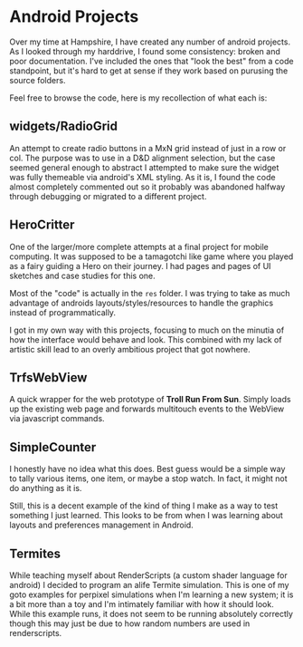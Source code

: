 # Android Projects

Over my time at Hampshire, I have created any number of android projects.  As I looked through my harddrive, I found some consistency: broken and poor documentation.  I've included the ones that "look the best" from a code standpoint, but it's hard to get at sense if they work based on purusing the source folders.

Feel free to browse the code, here is my recollection of what each is:


## widgets/RadioGrid

An attempt to create radio buttons in a MxN grid instead of just in
a row or col. The purpose was to use in a D&D alignment selection, but
the case seemed general enough to abstract I attempted to make sure
the widget was fully themeable via android's XML styling. As it is, I found
the code almost completely commented out so it probably was abandoned
halfway through debugging or migrated to a different project.


## HeroCritter

One of the larger/more complete attempts at a final project for mobile
computing. It was supposed to be a tamagotchi like game where you played
as a fairy guiding a Hero on their journey. I had pages and pages of UI
sketches and case studies for this one.

Most of the "code" is actually in the `res` folder. I was trying to take
as much advantage of androids layouts/styles/resources to handle the
graphics instead of programmatically.

I got in my own way with this projects, focusing to much on the minutia
of how the interface would behave and look. This combined with my lack
of artistic skill lead to an overly ambitious project that got nowhere.


## TrfsWebView

A quick wrapper for the web prototype of **Troll Run From Sun**. Simply
loads up the existing web page and forwards multitouch events to the
WebView via javascript commands.


## SimpleCounter

I honestly have no idea what this does. Best guess would be a simple way
to tally various items, one item, or maybe a stop watch. In fact, it
might not do anything as it is.

Still, this is a decent example of the kind of thing I make as a way to
test something I just learned. This looks to be from when I was learning
about layouts and preferences management in Android.


## Termites

While teaching myself about RenderScripts (a custom shader language for
android) I decided to program an alife Termite simulation.  This is one of my
goto examples for perpixel simulations when I'm learning a new system; 
it is a bit more than a toy and I'm intimately familiar with how it should
look.  While this example runs, it does not seem to be running absolutely
correctly though this may just be due to how random numbers are used in
renderscripts.
